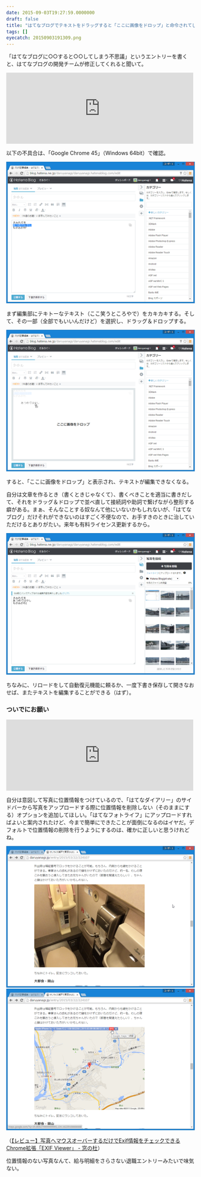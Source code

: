 ```yaml
---
date: 2015-09-03T19:27:59.0000000
draft: false
title: "はてなブログでテキストをドラッグすると「ここに画像をドロップ」と命令されてしてしまう不思議"
tags: []
eyecatch: 20150903191309.png
---
```

<p>「はてなブログに○○すると○○してしまう不思議」というエントリーを書くと、はてなブログの開発チームが修正してくれると聞いて。</p><p><iframe src="http://blog.ch3cooh.jp/embed/20150902/1441167879" title="【解決済み】はてなブログにメールで記事を投稿するとAmazonアソシエイトのIDが「hatena-blog-22」になってしまう不思議 - 酢ろぐ！" class="embed-card embed-blogcard" scrolling="no" frameborder="0" style="display: block; width: 100%; height: 190px; max-width: 500px; margin: 10px 0px;"><a href="http://blog.ch3cooh.jp/entry/20150902/1441167879">【解決済み】はてなブログにメールで記事を投稿するとAmazonアソシエイトのIDが「hatena-blog-22」になってしまう不思議 - 酢ろぐ！</a></iframe></p><p>以下の不具合は、「Google Chrome 45」（Windows 64bit）で確認。</p><p><span itemscope itemtype="http://schema.org/Photograph"><img src="20150903191309.png" alt="f:id:daruyanagi:20150903191309p:plain" title="f:id:daruyanagi:20150903191309p:plain" class="hatena-fotolife" itemprop="image"></span></p><p>まず編集部にテキトーなテキスト（ここ笑うところやで）をカキカキする。そして、その一部（全部でもいいんだけど）を選択し、ドラッグ＆ドロップする。</p><p><span itemscope itemtype="http://schema.org/Photograph"><img src="20150903191444.png" alt="f:id:daruyanagi:20150903191444p:plain" title="f:id:daruyanagi:20150903191444p:plain" class="hatena-fotolife" itemprop="image"></span></p><p>すると、「ここに画像をドロップ」と表示され、テキストが編集できなくなる。</p><p>自分は文章を作るとき（書くときじゃなくて）、書くべきことを適当に書きだして、それをドラッグ＆ドロップで並べ直して接続詞や助詞で繋げながら整形する癖がある。まぁ、そんなことする奴なんて他にいないかもしれないが、「はてなブログ」だけそれができないのはすごく不便なので、お手すきのときに治していただけるとありがたい。来年も有料ライセンス更新するから。</p><p><span itemscope itemtype="http://schema.org/Photograph"><img src="20150903191507.png" alt="f:id:daruyanagi:20150903191507p:plain" title="f:id:daruyanagi:20150903191507p:plain" class="hatena-fotolife" itemprop="image"></span></p><p>ちなみに、リロードをして自動復元機能に頼るか、一度下書き保存して開きなおせば、またテキストを編集することができる（はず）。</p>

<div class="section">
<h3>ついでにお願い</h3>
<p><iframe src="http://staff.hatenablog.com/embed/2015/06/24/123000" title="「写真を投稿」機能を改善し、画像サイズを大きく、位置情報を削除するようにしました。また、無料ユーザーの写真容量を10倍に増量しました - はてなブログ開発ブログ" class="embed-card embed-blogcard" scrolling="no" frameborder="0" style="display: block; width: 100%; height: 190px; max-width: 500px; margin: 10px 0px;"><a href="http://staff.hatenablog.com/entry/2015/06/24/123000">「写真を投稿」機能を改善し、画像サイズを大きく、位置情報を削除するようにしました。また、無料ユーザーの写真容量を10倍に増量しました - はてなブログ開発ブログ</a></iframe></p><p>自分は意図して写真に位置情報をつけているので、「はてなダイアリー」のサイドバーから写真をアップロードする際に位置情報を削除しない（そのままにする）オプションを追加してほしい。「はてなフォトライフ」にアップロードすればよいと案内されたけど、今まで簡単にできたことが面倒になるのはイヤだ。デフォルトで位置情報の削除を行うようにするのは、確かに正しいと思うけれどね。</p><p><span itemscope itemtype="http://schema.org/Photograph"><img src="20150903192542.png" alt="f:id:daruyanagi:20150903192542p:plain" title="f:id:daruyanagi:20150903192542p:plain" class="hatena-fotolife" itemprop="image"></span><span itemscope itemtype="http://schema.org/Photograph"><img src="20150903192545.png" alt="f:id:daruyanagi:20150903192545p:plain" title="f:id:daruyanagi:20150903192545p:plain" class="hatena-fotolife" itemprop="image"></span></p><p>（<a href="http://www.forest.impress.co.jp/docs/review/20140827_663833.html">&#x3010;&#x30EC;&#x30D3;&#x30E5;&#x30FC;&#x3011;&#x5199;&#x771F;&#x3078;&#x30DE;&#x30A6;&#x30B9;&#x30AA;&#x30FC;&#x30D0;&#x30FC;&#x3059;&#x308B;&#x3060;&#x3051;&#x3067;Exif&#x60C5;&#x5831;&#x3092;&#x30C1;&#x30A7;&#x30C3;&#x30AF;&#x3067;&#x304D;&#x308B;Chrome&#x62E1;&#x5F35;&#x300C;EXIF Viewer&#x300D; - &#x7A93;&#x306E;&#x675C;</a>）</p><p>位置情報のない写真なんて、給与明細をさらさない退職エントリーみたいで味気ない。</p>

</div>